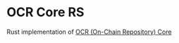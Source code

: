 # OCR Core RS
Rust implementation of [OCR (On-Chain Repository) Core](https://github.com/nerfZael/ocr-core)
